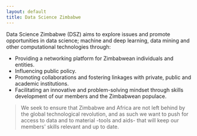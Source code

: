 ```yaml
---
layout: default
title: Data Science Zimbabwe
---
```


Data Science Zimbabwe (DSZ) aims to explore issues and promote opportunities in data science; machine and deep learning, data mining and other computational technologies through:

+ Providing a networking platform for Zimbabwean individuals and entities.
+ Influencing public policy.
+ Promoting collaborations and fostering linkages with private, public and academic institutions.
+ Facilitating an innovative and problem-solving mindset through skills development of our members and the Zimbabwean populace.

> We seek to ensure that Zimbabwe and Africa are not left behind by the global technological revolution, and as such we want to push for access to data and to material -tools and aids- that will keep our members' skills relevant and up to date.
